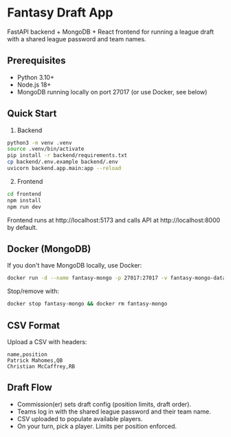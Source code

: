 # Fantasy Draft App

FastAPI backend + MongoDB + React frontend for running a league draft with a shared league password and team names.

## Prerequisites

- Python 3.10+
- Node.js 18+
- MongoDB running locally on port 27017 (or use Docker, see below)

## Quick Start

1) Backend

```bash
python3 -m venv .venv
source .venv/bin/activate
pip install -r backend/requirements.txt
cp backend/.env.example backend/.env
uvicorn backend.app.main:app --reload
```

2) Frontend

```bash
cd frontend
npm install
npm run dev
```

Frontend runs at http://localhost:5173 and calls API at http://localhost:8000 by default.

## Docker (MongoDB)

If you don't have MongoDB locally, use Docker:

```bash
docker run -d --name fantasy-mongo -p 27017:27017 -v fantasy-mongo-data:/data/db mongo:6
```

Stop/remove with:

```bash
docker stop fantasy-mongo && docker rm fantasy-mongo
```

## CSV Format

Upload a CSV with headers:

```
name,position
Patrick Mahomes,QB
Christian McCaffrey,RB
```

## Draft Flow

- Commission(er) sets draft config (position limits, draft order).
- Teams log in with the shared league password and their team name.
- CSV uploaded to populate available players.
- On your turn, pick a player. Limits per position enforced.

